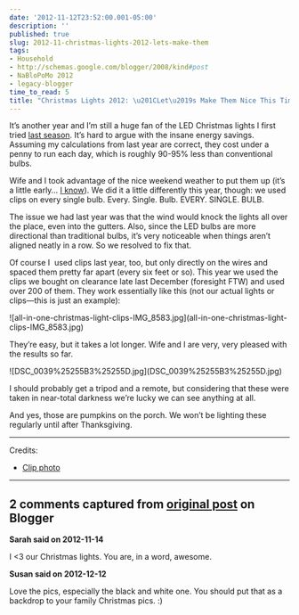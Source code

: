 ```yaml
---
date: '2012-11-12T23:52:00.001-05:00'
description: ''
published: true
slug: 2012-11-christmas-lights-2012-lets-make-them
tags:
- Household
- http://schemas.google.com/blogger/2008/kind#post
- NaBloPoMo 2012
- legacy-blogger
time_to_read: 5
title: "Christmas Lights 2012: \u201CLet\u2019s Make Them Nice This Time\u201D"
---
```


<p>It’s another year and I’m still a huge fan of the LED Christmas lights I first tried <a href="../2011/2011-11-leds-are-awesome.html">last season</a>. It’s hard to argue with the insane energy savings. Assuming my calculations from last year are correct, they cost under a penny to run each day, which is roughly 90-95% less than conventional bulbs.</p>
<p>Wife and I took advantage of the nice weekend weather to put them up (it’s a little early… <a href="http://footedjammies.blogspot.com/2012/11/we-are-best-neighbors.html">I know</a>). We did it a little differently this year, though: we used clips on every single bulb. Every. Single. Bulb. EVERY. SINGLE. BULB.</p>
<p>The issue we had last year was that the wind would knock the lights all over the place, even into the gutters. Also, since the LED bulbs are more directional than traditional bulbs, it’s very noticeable when things aren’t aligned neatly in a row. So we resolved to fix that.</p>
<p>Of course I&#160; used clips last year, too, but only directly on the wires and spaced them pretty far apart (every six feet or so). This year we used the clips we bought on clearance late last December (foresight FTW) and used over 200 of them. They work essentially like this (not our actual lights or clips—this is just an example):</p>
<p>![all-in-one-christmas-light-clips-IMG_8583.jpg](all-in-one-christmas-light-clips-IMG_8583.jpg)</p>
<p>They’re easy, but it takes a lot longer. Wife and I are very, very pleased with the results so far. </p>
<p>![DSC_0039%25255B3%25255D.jpg](DSC_0039%25255B3%25255D.jpg)</p>
<p>I should probably get a tripod and a remote, but considering that these were taken in near-total darkness we’re lucky we can see anything at all.</p>
<p>And yes, those are pumpkins on the porch. We won’t be lighting these regularly until after Thanksgiving.</p>  <hr />
<p>Credits:</p>  <ul>   <li><a href="http://www.christmaslightsetc.com/pages/Hanging-Christmas-Lights.htm">Clip photo</a></li> </ul>

---

## 2 comments captured from [original post](https://blog.wassupy.com/2012/11/christmas-lights-2012-lets-make-them.html) on Blogger

**Sarah said on 2012-11-14**

I &lt;3 our Christmas lights.  You are, in a word, awesome.

**Susan said on 2012-12-12**

Love the pics, especially the black and white one. You should put that as a backdrop to your family Christmas pics. :)

